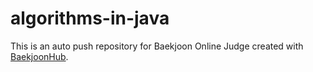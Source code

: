 # algorithms-in-java
This is an auto push repository for Baekjoon Online Judge created with [BaekjoonHub](https://github.com/BaekjoonHub/BaekjoonHub).
